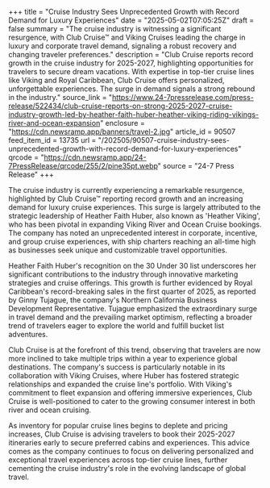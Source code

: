 +++
title = "Cruise Industry Sees Unprecedented Growth with Record Demand for Luxury Experiences"
date = "2025-05-02T07:05:25Z"
draft = false
summary = "The cruise industry is witnessing a significant resurgence, with Club Cruise™ and Viking Cruises leading the charge in luxury and corporate travel demand, signaling a robust recovery and changing traveler preferences."
description = "Club Cruise reports record growth in the cruise industry for 2025-2027, highlighting opportunities for travelers to secure dream vacations. With expertise in top-tier cruise lines like Viking and Royal Caribbean, Club Cruise offers personalized, unforgettable experiences. The surge in demand signals a strong rebound in the industry."
source_link = "https://www.24-7pressrelease.com/press-release/522434/club-cruise-reports-on-strong-2025-2027-cruise-industry-growth-led-by-heather-faith-huber-heather-viking-riding-vikings-river-and-ocean-expansion"
enclosure = "https://cdn.newsramp.app/banners/travel-2.jpg"
article_id = 90507
feed_item_id = 13735
url = "/202505/90507-cruise-industry-sees-unprecedented-growth-with-record-demand-for-luxury-experiences"
qrcode = "https://cdn.newsramp.app/24-7PressRelease/qrcode/255/2/pine35pt.webp"
source = "24-7 Press Release"
+++

<p>The cruise industry is currently experiencing a remarkable resurgence, highlighted by Club Cruise™ reporting record growth and an increasing demand for luxury cruise experiences. This surge is largely attributed to the strategic leadership of Heather Faith Huber, also known as 'Heather Viking', who has been pivotal in expanding Viking River and Ocean Cruise bookings. The company has noted an unprecedented interest in corporate, incentive, and group cruise experiences, with ship charters reaching an all-time high as businesses seek unique and customizable travel opportunities.</p><p>Heather Faith Huber's recognition on the 30 Under 30 list underscores her significant contributions to the industry through innovative marketing strategies and cruise offerings. This growth is further evidenced by Royal Caribbean's record-breaking sales in the first quarter of 2025, as reported by Ginny Tujague, the company's Northern California Business Development Representative. Tujague emphasized the extraordinary surge in travel demand and the prevailing market optimism, reflecting a broader trend of travelers eager to explore the world and fulfill bucket list adventures.</p><p>Club Cruise is at the forefront of this trend, observing that travelers are now more inclined to take multiple trips within a year to experience global destinations. The company's success is particularly notable in its collaboration with Viking Cruises, where Huber has fostered strategic relationships and expanded the cruise line's portfolio. With Viking's commitment to fleet expansion and offering immersive experiences, Club Cruise is well-positioned to cater to the growing consumer interest in both river and ocean cruising.</p><p>As inventory for popular cruise lines begins to deplete and pricing increases, Club Cruise is advising travelers to book their 2025-2027 itineraries early to secure preferred cabins and experiences. This advice comes as the company continues to focus on delivering personalized and exceptional travel experiences across top-tier cruise lines, further cementing the cruise industry's role in the evolving landscape of global travel.</p>